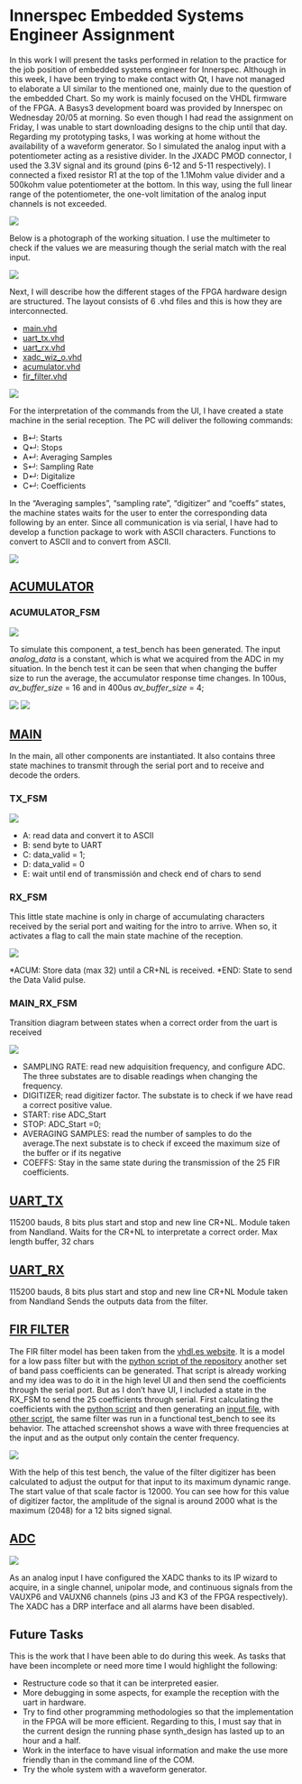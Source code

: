 # Innerspec Embedded Systems Engineer Assignment
In this work I will present the tasks performed in relation to the practice for the job position of embedded systems engineer for Innerspec.
Although in this week, I have been trying to make contact with Qt, I have not managed to elaborate a UI similar to the mentioned one, mainly due to the question of the embedded Chart. So my work is mainly focused on the VHDL firmware of the FPGA.
A Basys3 development board was provided by Innerspec on Wednesday 20/05 at morning. So even though I had read the assignment on Friday, I was unable to start downloading designs to the chip until that day.
Regarding my prototyping tasks, I was working at home without the availability of a waveform generator. So I simulated the analog input with a potentiometer acting as a resistive divider.
In the JXADC PMOD connector, I used the 3.3V signal and its ground (pins 6-12 and 5-11 respectively). I connected a fixed resistor R1 at the top of the 1.1Mohm value divider and a 500kohm value potentiometer at the bottom. In this way, using the full linear range of the potentiometer, the one-volt limitation of the analog input channels is not exceeded.

<img src="media/PMOD%20Connection.png">

Below is a photograph of the working situation. I use the multimeter to check if the values we are measuring though the serial match with the real input.

<img src="media/basys3.png">

Next, I will describe how the different stages of the FPGA hardware design are structured. The layout consists of 6 .vhd files and this is how they are interconnected.

* [main.vhd](Innerspec_project.srcs/sources_1/new/main.vhd)
* [uart_tx.vhd](Innerspec_project.srcs/sources_1/new/UART_TX.vhd)
* [uart_rx.vhd](Innerspec_project.srcs/sources_1/new/UART_RX.vhd)
* [xadc_wiz_o.vhd](Innerspec_project.srcs/sources_1/ip/xadc_wiz_0/xadc_wiz_0.vhd)
* [acumulator.vhd](Innerspec_project.srcs/sources_1/new/acumulator.vhd)
* [fir_filter.vhd](Innerspec_project.srcs/sources_1/new/FIR.vhd)

<img src="media/block%20diagram.png">

For the interpretation of the commands from the UI, I have created a state machine in the serial reception. The PC will deliver the following commands:

* B↵: Starts
* Q↵: Stops
* A↵: Averaging Samples
* S↵: Sampling Rate
* D↵: Digitalize
* C↵: Coefficients

In the “Averaging samples”, “sampling rate”, “digitizer” and “coeffs” states, the machine states waits for the user to enter the corresponding data following by an enter.
Since all communication is via serial, I have had to develop a function package to work with ASCII characters. Functions to convert to ASCII and to convert from ASCII.

<img src="media/serial.png">

## [ACUMULATOR](Innerspec_project.srcs/sources_1/new/acumulator.vhd)

### ACUMULATOR_FSM

<img src="media/Average%20FSM.png">

To simulate this component, a test_bench has been generated. The input _analog_data_ is a constant, which is what we acquired from the ADC in my situation. In the bench test it can be seen that when changing the buffer size to run the average, the accumulator response time changes. In 100us, _av_buffer_size_ = 16 and in 400us _av_buffer_size_ = 4;

<img src="media/acumulator_tb.png">
<img src="media/acumulator_serial.png">

## [MAIN](Innerspec_project.srcs/sources_1/new/main.vhd)
In the main, all other components are instantiated. It also contains three state machines to transmit through the serial port and to receive and decode the orders.

### TX_FSM
<img src="media/UART_TX_FSM.png">

* A: read data and convert it to ASCII
* B: send byte to UART
* C: data_valid = 1;
* D: data_valid = 0
* E: wait until end of transmissión and check end of chars to send

### RX_FSM

This little state machine is only in charge of accumulating characters received by the serial port and waiting for the intro to arrive. When so, it activates a flag to call the main state machine of the reception.

<img src="media/UART_RX_ENTER_FSM.png">

*ACUM: Store data (max 32) until a CR+NL is received.
*END: State to send the Data Valid pulse.

### MAIN_RX_FSM

Transition diagram between states when a correct order from the uart is received

<img src="media/UART_RX_DECOD_FSM.png">

* SAMPLING RATE: read new adquisition frequency, and configure ADC. The three substates are to disable readings when changing the frequency.
* DIGITIZER; read digitizer factor. The substate is to check if we have read a correct positive value.
* START: rise ADC_Start
* STOP: ADC_Start =0;
* AVERAGING SAMPLES: read the number of samples to do the average.The next substate is to check if exceed the maximum size of the buffer or if its negative
* COEFFS: Stay in the same state during the transmission of the 25 FIR coefficients.

## [UART_TX](Innerspec_project.srcs/sources_1/new/UART_TX.vhd)
115200 bauds, 8 bits plus start and stop and new line CR+NL.
Module taken from Nandland.
Waits for the CR+NL to interpretate a correct order.
Max length buffer, 32 chars

## [UART_RX](Innerspec_project.srcs/sources_1/new/UART_RX.vhd)
115200 bauds, 8 bits plus start and stop and new line CR+NL
Module taken from Nandland
Sends the outputs data from the filter.

## [FIR FILTER](Innerspec_project.srcs/sources_1/new/FIR.vhd)
The FIR filter model has been taken from the [vhdl.es website](https://vhdl.es/filtro-fir-vhdl/). It is a model for a low pass filter but with the [python script of the repository](master/Python/bandpass%20coeffs.py) another set of band pass coefficients can be generated. That script is already working and my idea was to do it in the high level UI and then send the coefficients through the serial port. But as I don’t have UI, I included a state in the RX_FSM to send the 25 coefficients through serial.
First calculating the coefficients with the [python script](master/Python/bandpass%20coeffs.py) and then generating an [input file](master/Python/input%20samples.txt), with [other script](master/Python/filtro%20fir%20fixed%20point.py), the same filter was run in a functional test_bench to see its behavior. The attached screenshot shows a wave with three frequencies at the input and as the output only contain the center frequency.

<img src="media/FIR_tb.png">

With the help of this test bench, the value of the filter digitizer has been calculated to adjust the output for that input to its maximum dynamic range. The start value of that scale factor is 12000. You can see how for this value of digitizer factor, the amplitude of the signal is around 2000 what is the maximum (2048) for a 12 bits signed signal.

## [ADC](Innerspec_project.srcs/sources_1/ip/xadc_wiz_0/xadc_wiz_0.vhd)

<img src="media/XADC_wiz.png">

As an analog input I have configured the XADC thanks to its IP wizard to acquire, in a single channel, unipolar mode, and continuous signals from the VAUXP6 and VAUXN6 channels (pins J3 and K3 of the FPGA respectively). The XADC has a DRP interface and all alarms have been disabled.

## **Future Tasks**

This is the work that I have been able to do during this week. As tasks that have been incomplete or need more time I would highlight the following:
* Restructure code so that it can be interpreted easier.
* More debugging in some aspects, for example the reception with the uart in hardware.
* Try to find other programming methodologies so that the implementation in the FPGA will be more efficient. Regarding to this, I must say that in the current design the running phase synth_design has lasted up to an hour and a half.
* Work in the interface to have visual information and make the use more friendly than in the command line of the COM.
* Try the whole system with a waveform generator.

